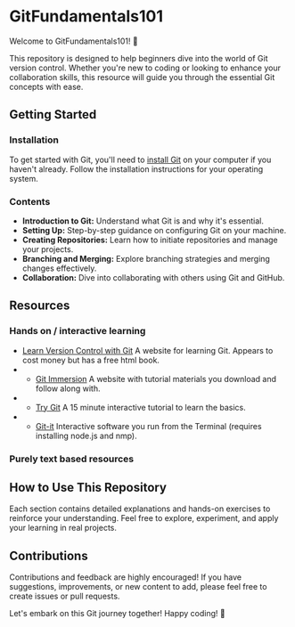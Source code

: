 # GitFundamentals101

Welcome to GitFundamentals101! 🚀

This repository is designed to help beginners dive into the world of Git version control. Whether you're new to coding or looking to enhance your collaboration skills, this resource will guide you through the essential Git concepts with ease.

## Getting Started

### Installation

To get started with Git, you'll need to [install Git](https://git-scm.com/) on your computer if you haven't already. Follow the installation instructions for your operating system.

### Contents

- **Introduction to Git:** Understand what Git is and why it's essential.
- **Setting Up:** Step-by-step guidance on configuring Git on your machine.
- **Creating Repositories:** Learn how to initiate repositories and manage your projects.
- **Branching and Merging:** Explore branching strategies and merging changes effectively.
- **Collaboration:** Dive into collaborating with others using Git and GitHub.

## Resources
### Hands on / interactive learning
* [Learn Version Control with Git](https://www.git-tower.com/learn/ebook) A website for learning Git. Appears to cost money but has a free html book.
* * [Git Immersion](http://gitimmersion.com/lab_01.html) A website with tutorial materials you download and follow along with.
* * [Try Git](http://try.github.io/levels/1/challenges/1) A 15 minute interactive tutorial to learn the basics.
* * [Git-it](http://nodeschool.io/#git-it) Interactive software you run from the Terminal (requires installing node.js and nmp).

### Purely text based resources


## How to Use This Repository

Each section contains detailed explanations and hands-on exercises to reinforce your understanding. Feel free to explore, experiment, and apply your learning in real projects.

## Contributions

Contributions and feedback are highly encouraged! If you have suggestions, improvements, or new content to add, please feel free to create issues or pull requests.

Let's embark on this Git journey together! Happy coding! 🎉